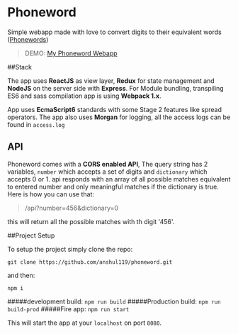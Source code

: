 # Phoneword

Simple webapp made with love to convert digits to their equivalent words
([Phonewords](https://en.wikipedia.org/wiki/Phoneword))

>DEMO: [My Phoneword Webapp](http://ansul.xyz/phoneword)

##Stack

The app uses **ReactJS** as view layer, **Redux** for state management and **NodeJS** on the server side with
**Express**. For Module bundling, transpiling ES6 and sass compilation app is using **Webpack 1.x**.

App uses **EcmaScript6** standards with some Stage 2 features like spread operators. The app also uses **Morgan** for logging,
all the access logs can be found in `access.log`

## API

Phoneword comes with a **CORS enabled API**, The query string has 2 variables, `number` which accepts a set of digits and
`dictionary` which accepts 0 or 1. api responds with an array of all possible matches equivalent to entered number and
only meaningful matches if the dictionary is true. Here is how you can use that:

> /api?number=456&dictionary=0

this will return all the possible matches with th digit '456'.

##Project Setup

To setup the project simply clone the repo:

```
git clone https://github.com/anshul119/phoneword.git
```

and then:

```
npm i
```

#####development build: `npm run build`
#####Production build: `npm run build-prod`
#####Fire app: `npm run start`

This will start the app at your `localhost` on port `8080`.

